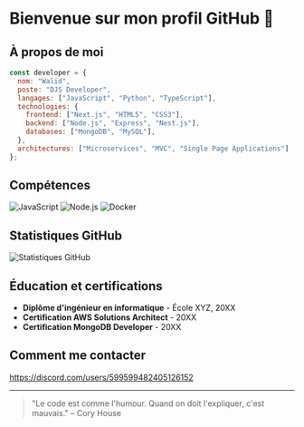 # Bienvenue sur mon profil GitHub 👋

## À propos de moi

```javascript
const developer = {
  nom: "Walid",
  poste: "DJS Developer",
  langages: ["JavaScript", "Python", "TypeScript"],
  technologies: {
    frontend: ["Next.js", "HTML5", "CSS3"],
    backend: ["Node.js", "Express", "Nest.js"],
    databases: ["MongoDB", "MySQL"],
  },
  architectures: ["Microservices", "MVC", "Single Page Applications"]
};
```

## Compétences

![JavaScript](https://img.shields.io/badge/-JavaScript-F7DF1E?style=flat-square&logo=javascript&logoColor=black)
![Node.js](https://img.shields.io/badge/-Node.js-339933?style=flat-square&logo=node.js&logoColor=white)
![Docker](https://img.shields.io/badge/-Docker-2496ED?style=flat-square&logo=docker&logoColor=white)

## Statistiques GitHub

<img src="https://github-readme-stats.vercel.app/api?username=votre-username&show_icons=true&count_private=true&theme=dark" alt="Statistiques GitHub" />

## Éducation et certifications

- **Diplôme d'ingénieur en informatique** - École XYZ, 20XX
- **Certification AWS Solutions Architect** - 20XX
- **Certification MongoDB Developer** - 20XX

## Comment me contacter

[<https://discord.com/users/599599482405126152>](Discord)

---

> "Le code est comme l'humour. Quand on doit l'expliquer, c'est mauvais." – Cory House
